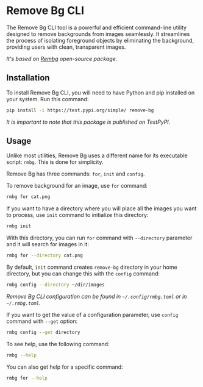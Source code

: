 # Remove Bg CLI

The Remove Bg CLI tool is a powerful and efficient command-line utility designed to remove backgrounds from images seamlessly. It streamlines the process of isolating foreground objects by eliminating the background, providing users with clean, transparent images.

_It's based on [Rembg](https://github.com/danielgatis/rembg) open-source package._

## Installation

To install Remove Bg CLI, you will need to have Python and pip installed on your
system. Run this command:

```bash
pip install -i https://test.pypi.org/simple/ remove-bg
```

_It is important to note that this package is published on TestPyPI._

## Usage

Unlike most utilities, Remove Bg uses a different name for its executable script: `rmbg`. This is done for simplicity.

Remove Bg has three commands: `for`, `init` and `config`.

To remove background for an image, use `for` command:

```bash
rmbg for cat.png
```

If you want to have a directory where you will place all the images you want to process, use `init` command to initialize this directory:

```bash
rmbg init
```

With this directory, you can run `for` command with `--directory` parameter and it will search for images in it:

```bash
rmbg for --directory cat.png
```

By default, `init` command creates `remove-bg` directory in your home directory, but you can change this with the `config` command:

```bash
rmbg config --directory ~/dir/images
```

_Remove Bg CLI configuration can be found in `~/.config/rmbg.toml` or in `~/.rmbg.toml`._

If you want to get the value of a configuration parameter, use `config` command with `--get` option:

```bash
rmbg config --get directory
```

To see help, use the following command:

```bash
rmbg --help
```

You can also get help for a specific command:

```bash
rmbg for --help
```
